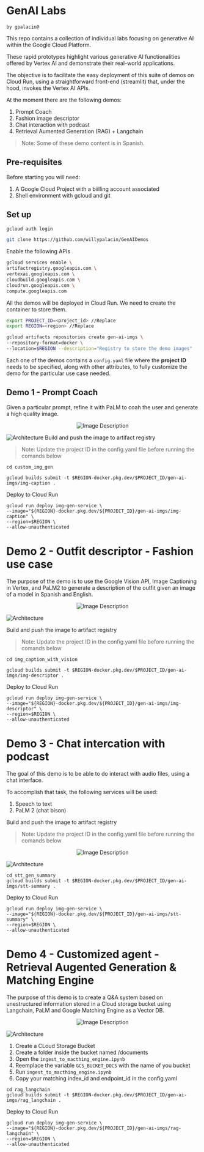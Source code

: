 # GenAI Labs
`by gpalacin@`

This repo contains a collection of individual labs focusing on generative AI within the Google Cloud Platform.

These rapid prototypes highlight various generative AI functionalities offered by Vertex AI and demonstrate their real-world applications.

The objective is to facilitate the easy deployment of this suite of demos on Cloud Run, using a straightforward front-end (streamlit) that, under the hood, invokes the Vertex AI APIs.

At the moment there are the following demos: 

1. Prompt Coach
2. Fashion image descriptor
3. Chat interaction with podcast
4. Retrieval Aumented Generation (RAG) + Langchain

> Note: Some of these demo content is in Spanish.

## Pre-requisites
Before starting you will need: 
1. A Google Cloud Project with a biilling account associated 
2. Shell environment with gcloud and git

## Set up
```bash
gcloud auth login
```
```bash
git clone https://github.com/willypalacin/GenAIDemos
```

Enable the following APIs
```bash 
gcloud services enable \
artifactregistry.googleapis.com \
vertexai.googleapis.com \
cloudbuild.googleapis.com \
cloudrun.googleapis.com \
compute.googleapis.com
```
All the demos will be deployed in Cloud Run. We need to create the container to store them.

```bash 
export PROJECT_ID=<project_id> //Replace
export REGION=<region> //Replace 

gcloud artifacts repositories create gen-ai-imgs \
--repository-format=docker \
--location=$REGION --description="Registry to store the demo images"
```

Each one of the demos contains a `config.yaml` file where the **project ID** needs to be specified, along with other attributes, to fully customize the demo for the particular use case needed.

## Demo 1 - Prompt Coach
Given a particular prompt, refine it with PaLM to coah the user and generate a high quality image.







<p align="center">
  <img src="./imgs/mm1.gif" alt="Image Description" />
</p>

![Architecture](./imgs/arch1.png)
Build and push the image to artifact registry

> Note: Update the project ID in the config.yaml file before running the comands below

```
cd custom_img_gen

gcloud builds submit -t $REGION-docker.pkg.dev/$PROJECT_ID/gen-ai-imgs/img-caption . 

```
Deploy to Cloud Run

```
gcloud run deploy img-gen-service \
--image="${REGION}-docker.pkg.dev/${PROJECT_ID}/gen-ai-imgs/img-caption" \
--region=$REGION \
--allow-unauthenticated
```

# Demo 2 - Outfit descriptor - Fashion use case

The purpose of the demo is to use the Google Vision API, Image Captioning in Vertex, and PaLM2 to generate a description of the outfit given an image of a model  in Spanish and English.

<p align="center">
  <img src="./imgs/mm2.gif" alt="Image Description" />
</p>

![Architecture](./imgs/arch2.png)

Build and push the image to artifact registry

> Note: Update the project ID in the config.yaml file before running the comands below

```
cd img_caption_with_vision

gcloud builds submit -t $REGION-docker.pkg.dev/$PROJECT_ID/gen-ai-imgs/img-descriptor .

```
Deploy to Cloud Run

```
gcloud run deploy img-gen-service \
--image="${REGION}-docker.pkg.dev/${PROJECT_ID}/gen-ai-imgs/img-descriptor" \
--region=$REGION \
--allow-unauthenticated
```


# Demo 3 - Chat intercation with podcast

The goal of this demo is to be able to do interact with audio files, using a chat interface. 

To accomplish that task, the following services will be used: 
1. Speech to text
2. PaLM 2 (chat bison)

Build and push the image to artifact registry

> Note: Update the project ID in the config.yaml file before running the comands below

<p align="center">
  <img src="./imgs/mm3.gif" alt="Image Description" />
</p>

![Architecture](./imgs/arch3.png)

```
cd stt_gen_summary
gcloud builds submit -t $REGION-docker.pkg.dev/$PROJECT_ID/gen-ai-imgs/stt-summary .
```

Deploy to Cloud Run

```
gcloud run deploy img-gen-service \
--image="${REGION}-docker.pkg.dev/${PROJECT_ID}/gen-ai-imgs/stt-summary" \
--region=$REGION \
--allow-unauthenticated
```

# Demo 4 - Customized agent - Retrieval Augented Generation & Matching Engine

The purpose of this demo is to create a Q&A system based on unestructured information stored in a Cloud storage bucket using Langchain, PaLM and Google Matching Engine as a Vector DB.

<p align="center">
  <img src="./imgs/mm4.gif" alt="Image Description" />
</p>

![Architecture](./imgs/arch4.png)


1. Create a CLoud Storage Bucket
2. Create a folder inside the bucket named /documents
3. Open the `ingest_to_macthing_engine.ipynb`
4. Reemplace the variable `GCS_BUCKET_DOCS` with the name of you bucket
5. Run `ingest_to_macthing_engine.ipynb`
6. Copy your matching index_id and endpoint_id in the config.yaml

```
cd rag_langchain
gcloud builds submit -t $REGION-docker.pkg.dev/$PROJECT_ID/gen-ai-imgs/rag_langchain .
```

Deploy to Cloud Run

```
gcloud run deploy img-gen-service \
--image="${REGION}-docker.pkg.dev/${PROJECT_ID}/gen-ai-imgs/rag-langchain" \
--region=$REGION \
--allow-unauthenticated
```